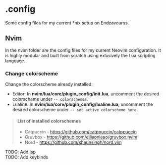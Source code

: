 # .config
Some config files for my current \*nix setup on Endeavouros.


## Nvim
In the nvim folder are the config files for my current Neovim configuration. It is highly modular and built from scratch using exlusively the Lua scripting language.


### Change colorscheme
Change the colorscheme already installed:
- Editor: In **nvim/lua/core/plugin_config/init.lua**, uncomment the desired colorscheme under `-- colorschemes`.
- Lualine: In **nvim/lua/core/plugin_config/lualine.lua**, uncomment the desired colorscheme under `-- set active colorscheme here`.

> #### List of installed colorschemes
>
> - Catpuccin   - https://github.com/catppuccin/catppuccin
> - Gruvbox     - https://github.com/ellisonleao/gruvbox.nvim
> - Nord        - https://github.com/shaunsingh/nord.vim

TODO: Add lsp  
TODO: Add keybinds

